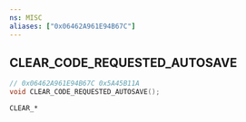 ```yaml
---
ns: MISC
aliases: ["0x06462A961E94B67C"]
---
```

## CLEAR_CODE_REQUESTED_AUTOSAVE

```c
// 0x06462A961E94B67C 0x5A45B11A
void CLEAR_CODE_REQUESTED_AUTOSAVE();
```

```
CLEAR_*
```

